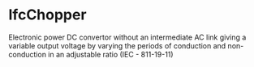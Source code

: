 IfcChopper
==========
Electronic power DC convertor without an intermediate AC link giving a
variable output voltage by varying the periods of conduction and non-
conduction in an adjustable ratio (IEC - 811-19-11)


